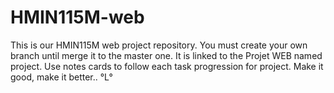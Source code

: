 # HMIN115M-web

This is our HMIN115M web project repository. 
You must create your own branch until merge it to the master one. 
It is linked to the Projet WEB named project. 
Use notes cards to follow each task progression for project. 
Make it good, make it better..  °L°
